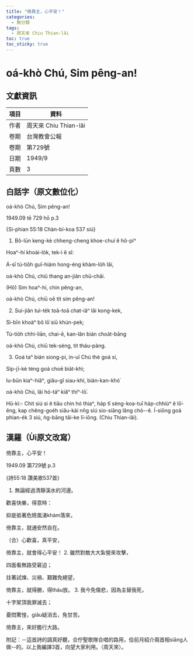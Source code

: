 ```yaml
---
title: "倚靠主，心平安！"
categories:
  - 無分類
tags:
  - 周天來 Chiu Thian-lâi
toc: true
toc_sticky: true
---
```


# oá-khò Chú, Sim pêng-an!

## 文獻資訊

| 項目 | 資料 |
|---|---|
| 作者 | 周天來 Chiu Thian-lâi |
| 卷期 | 台灣教會公報 |
| 卷期 | 第729號 |
| 日期 | 1949/9 |
| 頁數 | 3 |

## 白話字（原文數位化）

oá-khò Chú, Sim pêng-an!

1949.09 tē 729 hō p.3

{Si-phian 55:18 Chàn-bí-koa 537 siú}

1. Bô-lūn keng-kè chheng-cheng khoe-chuí ê hô-piⁿ

Hoaⁿ-hí khoài-lo̍k, tek-ì ê sî:

Á-sī tú-tio̍h guî-hiám hong-éng khàm-lo̍h lâi,

oá-khò Chú, chiū thang an-jiân chū-chāi.

(Hô) Sim hoaⁿ-hí, chin pêng-an,

oá-khò Chú, chiū oē tit sim pêng-an!

2. Sui-jiân tuì-te̍k toā-toā chat-iâⁿ lâi kong-kek,

Sì-bīn khoàⁿ bô lō͘ siū khún-pek;

Tú-tio̍h chhì-liān, chai-ē, kan-lân bián choa̍t-bāng

oá-khò Chú, chiū tek-sèng, tit tháu-pàng.

3. Goá taⁿ bián siong-pi, in-uī Chú thè goá sí,

Si̍p-jī-kè téng goá choē bia̍t-khì;

Iu-būn kiaⁿ-hiâⁿ, giâu-gî siau-khì, bián-kan-khó͘

oá-khò Chú, lâi hó-táⁿ kiâⁿ thiⁿ-lō͘.

Hū-kì:- Chit siú si ê tiāu chin hó thiaⁿ, ha̍p tī sèng-koa-tuī ha̍p-chhiùⁿ ê lō͘-ēng, kap chêng-goe̍h siāu-kài nn̄g siú sio-siāng lâng chò--ê. Í-siōng goá phian-e̍k 3 siú, ǹg-bāng tāi-ke lī-iōng. (Chiu Thian-lâi).

## 漢羅（Ùi原文改寫）

倚靠主，心平安！

1949.09 第729號 p.3

{詩55:18 讚美歌537首}

1. 無論經過清靜溪水的河邊。

歡喜快樂，得意時：

抑是抵著危險風湧khàm落來，

倚靠主，就通安然自在。

（合）心歡喜，真平安，

倚靠主，就會得心平安！ 2. 雖然對敵大大紮營來攻擊，

四面看無路受窘迫；

拄著試煉、災禍、艱難免絕望，

倚靠主，就得勝，得tháu放。 3. 我今免傷悲，因為主替我死，

十字架頂我罪滅去；

憂悶驚惶，giâu疑消去，免甘苦。

倚靠主，來好膽行大路。

附記：－這首詩的調真好聽，合佇聖歌隊合唱的路用，佮前月紹介兩首相siāng人做--的。以上我編譯3首，向望大家利用。（周天來）。
